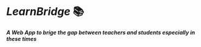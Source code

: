 # *__LearnBridge__* :books:

*__A Web App to brige the gap between teachers and students especially in these times__*
 
 <!--^3.0.1-->